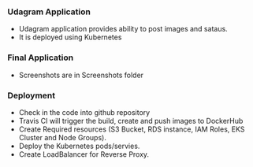### Udagram Application
- Udagram application provides ability to post images and sataus.
- It is deployed using Kubernetes

### Final Application
- Screenshots are in Screenshots folder

### Deployment
- Check in the code into github repository
- Travis CI will trigger the build, create and push images to DockerHub
- Create Required resources (S3 Bucket, RDS instance, IAM Roles, EKS Cluster and Node Groups).
- Deploy the Kubernetes pods/servies.
- Create LoadBalancer for Reverse Proxy.